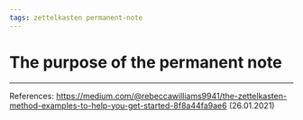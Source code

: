 ```yaml
--- 
tags: zettelkasten permanent-note
---
```


# The purpose of the permanent note



---
References:
https://medium.com/@rebeccawilliams9941/the-zettelkasten-method-examples-to-help-you-get-started-8f8a44fa9ae6 (26.01.2021)